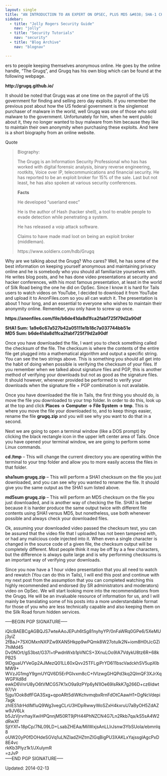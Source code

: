 ```yaml
---
layout: single
title: "AN INTRODUCTION TO AN EXPERT ON OPSEC, PLUS MD5 &#038; SHA-1 CHECKSUMs"
sidebar:
  - title: "Jolly Rogers Security Guide"
    nav: "jolly"
  - title: "Security Tutorials"
    nav: "security"
  - title: "Blog Archive"
    nav: "blognav"

---
```




<p>ers to people keeping themselves anonymous online. He goes by the online handle, &#8220;The Grugq&#8221;, and Grugq has his own blog which can be found at the following webpage.</p>
<p><strong>http://grugq.github.io/</strong></p>
<p>It should be noted that Grugq was at one time on the payroll of the US government for finding and selling zero day exploits. If you remember the previous post about how the US federal government is the singlemost purchaser of malware in the world, well Grugq was one of those who sold malware to the government. Unfortunately for him, when he went public about it, they no longer wanted to buy malware from him because they like to maintain their own anonymity when purchasing these exploits. And here is a short biography from an online website.</p>
<div>
<div>Quote</div>
</div>
<blockquote><p>Biography:</p>
<p>The Grugq is an Information Security Professional who has has worked with digital forensic analysis, binary reverse engineering, rootkits, Voice over IP, telecommunications and financial security. He has reported to be an exploit broker for 15% of the sale. Last but not least, he has also spoken at various security conferences.</p>
<p><strong>Facts</strong></p>
<p>He developed &#8220;userland exec&#8221;</p>
<p>He is the author of Hash (hacker shell), a tool to enable people to evade detection while penetrating a system.</p>
<p>He has released a voip attack software.</p>
<p>Claims to have made mad loot on being an exploit broker (middleman).</p>
<p>https://www.soldierx.com/hdb/Grugq</p></blockquote>
<p>Why are we talking about the Grugq? Who cares? Well, he has some of the best information on keeping yourself anonymous and maintaining privacy online and he is somebody who you should all familiarize yourselves with. He writes blog posts, and he has done video presentations at security and hacker conferences, with his most famous presentation, at least in the world of Silk Road being the one he did on OpSec. Since I know it is hard for Tails users to watch videos on YouTube, I decided to download it from YouTube and upload it to AnonFiles.com so you all can watch it. The presentation is about 1 hour long, and an essential to everyone who wishes to maintain their anonymity online. Remember, you only have to screw up once.</p>
<p><strong>https://anonfiles.com/file/b6de41da8d1fca2fabf725f79d2a90df</strong></p>
<p><strong>SHA1 Sum: 1a9e6c67a527b42a05111e1b18c7a037744bb51e</strong><br/>
<strong>MD5 Sum: b6de41da8d1fca2fabf725f79d2a90df</strong></p>
<p>Once you have downloaded the file, I want you to check something called the checksum of the file. The checksum is where the contents of the entire file get plugged into a mathematical algorithm and output a specific string. You can see the two strings above. This is something you should all get into the habit of doing when possible is verifying the checksum of your files. If you remember when we talked about signature files and PGP, this is another method of verifying your downloads but not as good as the signature files. It should however, whenever provided be performed to verify your downloads when the signature file + PGP combination is not available.</p>
<p>Once you have downloaded the file in Tails, the first thing you should do, is move the file you downloaded to your tmp folder. In order to do this, look up at the top and click <strong>Places -&gt; Computer -&gt; File System -&gt; tmp</strong>. This is where you move the file your downloaded to, and to keep things easier, rename the file <strong>grugq.zip</strong> and you will see why you want to do that in a second.</p>
<p>Next we are going to open a terminal window (like a DOS prompt) by clicking the black rectangle icon in the upper left center area of Tails. Once you have opened your terminal window, we are going to perform some Linux commands.</p>
<p><strong>cd /tmp</strong> &#8211; This will change the current directory you are operating within the terminal to your tmp folder and allow you to more easily access the files in that folder.</p>
<p><strong>sha1sum grugq.zip</strong> &#8211; This will perform a SHA1 checksum on the file you just downloaded, and you can see why you wanted to rename the file. It should give you the same output as the SHA1 sum listed above.</p>
<p><strong>md5sum grugq.zip</strong> &#8211; This will perform an MD5 checksum on the file you just downloaded, and is another way of checking the file. SHA1 is better because it is harder produce the same output twice with different file contents using SHA1 versus MD5, but nonetheless, use both whenever possible and always check your downloaded files.</p>
<p>Ok, assuming your downloaded video passed the checksum test, you can be assured that the video file that I uploaded has not been tampered with, or had any malicious code injected into it. When even a single character is changed in the source code of a given file, the checksum output will be completely different. Most people think it may be off by a a few characters, but the difference is always quite large and is why performing checksums is an important way of verifying your downloads.</p>
<p>Since you now have a 1 hour video presentation that you all need to watch and rewatch (You can do this in Tails), I will end this post and continue with my next post from the assumption that you can completed watching this highly recommended and endorsed (by SR administrators and moderators) video on OpSec. We will start looking more into the recommendations from the Grugq. He will be an invaluable resource of information for us, and I will mainly be translating some of his posts into a more understandable format for those of you who are less technically capable and also keeping them on the Silk Road forum hidden services.</p>
<p>&#8212;&#8211;BEGIN PGP SIGNATURE&#8212;&#8211;</p>
<p>iQIcBAEBCgAGBQJS7wteAAoJEPuh6tSg81nyhyYP/0nFaWRq0GPe6/5XeMUj3yiZ<br/>
2fBaJ+7SXOMxnNXPZw9XAN5Hkpp9wPQmk8W27otuIk2N+iom8H0tJcGZi7hiMd45<br/>
Dv0NOrt/gS3bst/G37I+tPwdnWxb1pVNCS+3XnuLOo9IA7VdykU8tz6R+68kPB25<br/>
9lDguaUYVeGp2AJMezQ01LL60xQvv25TFLgiPrYD611bscVadckhSV5upXlbMW9+<br/>
WVzJG1mgY9gmUYQV6D5ErPGIvxm8cC+IVlzwgGHQPd3kq2QlmQF3XJrXqWGPXd8d<br/>
ewkD6VnrU8yO6tVMCG57K1xO9a9zPYp6yN1IOe69IsRkK7g266D+cz6Idwt97/Vr<br/>
5jgu1Ook8dfFGA3Sxg+qpoARt5diWKchvmqbxRrnFdOtCAawH1+DgNcVdepi7agk<br/>
zhIES1drHdIM1uQ9Wg3vegCLrU3HDpRwwyWoSZxH4kxruU7aByOH5ZdAZw9JV6Lk<br/>
b5JzVjrvrhayXwiHPQnnjM50RT9jPH44PhNZCN4G7Ln2Rkb7qa/kS5sA4W2dRwXf<br/>
SjtYXf+18pCp/7NL09LD+LsabZHEAa/MilWxjsAnLLIrJsnw3YbSUola/ebmnIq8<br/>
oUW20yP0fDOHdeSGVq1uLNZIadZHZtmZIGqBigPU3XAKLxYajssglAgcPxD8E4vc<br/>
rkKb3PIyz1k1/JXulymR<br/>
=zJvP<br/>
&#8212;&#8211;END PGP SIGNATURE&#8212;&#8211;</p>

Updated: 2014-02-13

